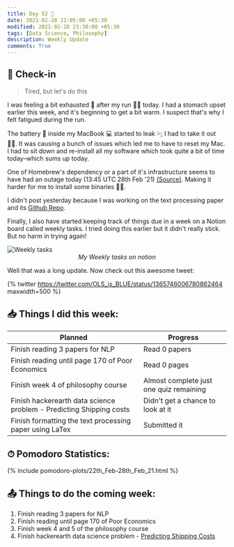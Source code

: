 ```yaml
---
title: Day 52 🥩
date: 2021-02-28 21:05:00 +05:30
modified: 2021-02-28 23:30:00 +05:30
tags: [Data Science, Philosophy]
description: Weekly Update
comments: True
---
```


## 📩 Check-in

> Tired, but let's do this

I was feeling a bit exhausted 🥵 after my run 🏃‍♀️ today. I had a stomach upset earlier this week, and it's beginning to get a bit warm. I suspect that's why I felt fatigued during the run. 

The battery 🔋 inside my MacBook 💻 started to leak 💦; I had to take it out 🧑‍💻. It was causing a bunch of issues which led me to have to reset my Mac. I had to sit down and re-install all my software which took quite a bit of time today–which sums up today.

One of Homebrew's dependency or a part of it's infrastructure seems to have had an outage today (13:45 UTC 28th Feb '21) [(Source)](https://github.com/Homebrew/discussions/discussions/962). Making it harder for me to install some binaries 🤷‍♀️.

I didn't post yesterday because I was working on the text processing paper and its <a href="https://github.com/jacobjohn2016/crime-heat-mapping" rel="noopener" target="_blank">Github Repo</a>. 

Finally, I also have started keeping track of things due in a week on a Notion board called weekly tasks. I tried doing this earlier but it didn't really stick. But no harm in trying again!

<img src="../assets/img/blog_imgs/day_52-notion.png" alt="Weekly tasks">
<em style="display:block;text-align:center;">My Weekly tasks on notion</em>

Well that was a long update. Now check out this awesome tweet:

{% twitter https://twitter.com/OLS_is_BLUE/status/1365746006780862464 maxwidth=500 %}

## 📥 Things I did this week:

| Planned                                                             | Progress                                         |
| ------------------------------------------------------------------- | ------------------------------------------------ |
| Finish reading 3 papers for NLP                                     | Read 0 papers                                    |
| Finish reading until page 170 of Poor Economics                     | Read 0 pages                                     |
| Finish week 4 of philosophy course                                  | Almost complete just one quiz remaining       |
| Finish hackerearth data science problem - Predicting Shipping costs | Didn't get a chance to look at it                     |
| Finish formatting the text processing paper using LaTex            | Submitted it |

## ⏱ Pomodoro Statistics:

{%  include pomodoro-plots/22th_Feb-28th_Feb_21.html  %}

## 📤 Things to do the coming week:

1. Finish reading 3 papers for NLP
2. Finish reading until page 170 of Poor Economics
3. Finish week 4 and 5 of the philosophy course
4. Finish hackerearth data science problem - <a href="https://www.hackerearth.com/challenges/competitive/hackerearth-machine-learning-challenge-predict-shipping-cost/" rel="noopener" target="_blank">Predicting Shipping Costs</a>